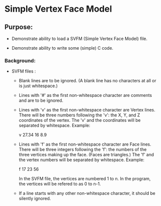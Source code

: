 
# Simple Vertex Face Model


## Purpose:

  * Demonstrate ability to load a SVFM (Simple Vertex Face Model)
    file.

  * Demonstrate ability to write some (simple) C code.


### Background:

  * SVFM files :
    - Blank lines are to be ignored.  (A blank line has no
      characters at all or is just whitespace.)

    - Lines with '#' as the first non-whitespace character are
      comments and are to be ignored.

    - Lines with 'v' as the first non-whitespace character are
      Vertex lines.  There will be three numbers following the
      'v': the X, Y, and Z coordinates of the vertex.  The 'v' and
      the coordinates will be separated by whitespace.  Example:

        v 27.34  16  8.9

    - Lines with 'f' as the first non-whitespace character are
      Face lines.  There will be three integers following the
      'f': the numbers of the three vertices making up the face.
      (Faces are triangles.)  The 'f' and the vertex numbers will
      be separated by whitespace.  Example:

        f  17   23   56

      In the SVFM file, the vertices are numbered 1 to n.  In
      the program, the vertices will be refered to as 0 to n-1.

    - If a line starts with any other non-whitespace character, it
      should be silently ignored.

